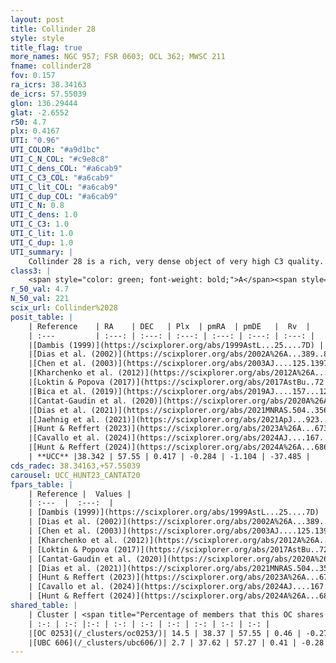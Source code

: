 ```yaml
---
layout: post
title: Collinder 28
style: style
title_flag: true
more_names: NGC 957; FSR 0603; OCL 362; MWSC 211
fname: collinder28
fov: 0.157
ra_icrs: 38.34163
de_icrs: 57.55039
glon: 136.29444
glat: -2.6552
r50: 4.7
plx: 0.4167
UTI: "0.96"
UTI_COLOR: "#a9d1bc"
UTI_C_N_COL: "#c9e8c8"
UTI_C_dens_COL: "#a6cab9"
UTI_C_C3_COL: "#a6cab9"
UTI_C_lit_COL: "#a6cab9"
UTI_C_dup_COL: "#a6cab9"
UTI_C_N: 0.8
UTI_C_dens: 1.0
UTI_C_C3: 1.0
UTI_C_lit: 1.0
UTI_C_dup: 1.0
UTI_summary: |
    Collinder 28 is a rich, very dense object of very high C3 quality. It is very well-studied in the literature. This object shares a small percentage of members with 2 later reported entries.
class3: |
    <span style="color: green; font-weight: bold;">A</span><span style="color: green; font-weight: bold;">A</span>
r_50_val: 4.7
N_50_val: 221
scix_url: Collinder%2028
posit_table: |
    | Reference    | RA    | DEC   | Plx  | pmRA  | pmDE   |  Rv  |
    | :---         | :---: | :---: | :---: | :---: | :---: | :---: |
    |[Dambis (1999)](https://scixplorer.org/abs/1999AstL...25....7D) | 38.337 | 57.56 | -- | -- | -- | -- |
    |[Dias et al. (2002)](https://scixplorer.org/abs/2002A%26A...389..871D) | 38.337 | 57.56 | -- | -1.33 | -0.14 | -34.34 |
    |[Chen et al. (2003)](https://scixplorer.org/abs/2003AJ....125.1397C) | 38.391 | 57.597 | -- | 1.11 | 0.28 | -36.0 |
    |[Kharchenko et al. (2012)](https://scixplorer.org/abs/2012A%26A...543A.156K) | 38.377 | 57.573 | -- | -1.01 | 1.39 | -- |
    |[Loktin & Popova (2017)](https://scixplorer.org/abs/2017AstBu..72..257L) | 38.34 | 57.561 | -- | -0.189 | 0.12 | -40.9 |
    |[Bica et al. (2019)](https://scixplorer.org/abs/2019AJ....157...12B) | 38.355 | 57.551 | -- | -- | -- | -- |
    |[Cantat-Gaudin et al. (2020)](https://scixplorer.org/abs/2020A%26A...640A...1C) | 38.343 | 57.553 | 0.405 | -0.252 | -1.073 | -- |
    |[Dias et al. (2021)](https://scixplorer.org/abs/2021MNRAS.504..356D) | 38.36 | 57.552 | 0.405 | -0.254 | -1.069 | -- |
    |[Jaehnig et al. (2021)](https://scixplorer.org/abs/2021ApJ...923..129J) | 38.332 | 57.554 | 0.434 | -0.248 | -1.054 | -- |
    |[Hunt & Reffert (2023)](https://scixplorer.org/abs/2023A%26A...673A.114H) | 38.362 | 57.557 | 0.419 | -0.268 | -1.108 | -37.47 |
    |[Cavallo et al. (2024)](https://scixplorer.org/abs/2024AJ....167...12C) | 38.539 | 57.58 | 0.42 | -- | -- | -- |
    |[Hunt & Reffert (2024)](https://scixplorer.org/abs/2024A%26A...686A..42H) | 38.362 | 57.557 | 0.419 | -0.268 | -1.108 | -37.47 |
    | **UCC** |38.342 | 57.55 | 0.417 | -0.284 | -1.104 | -37.485 | 
cds_radec: 38.34163,+57.55039
carousel: UCC_HUNT23_CANTAT20
fpars_table: |
    | Reference |  Values |
    | :---  |  :---:  |
    | [Dambis (1999)](https://scixplorer.org/abs/1999AstL...25....7D) | `E_B-V_=0.782, DM0=11.18, log_age_=7.1` |
    | [Dias et al. (2002)](https://scixplorer.org/abs/2002A%26A...389..871D) | `E(B-V)=0.71, Dist=2200.0, Age=7.0` |
    | [Chen et al. (2003)](https://scixplorer.org/abs/2003AJ....125.1397C) | `HDis=1815, Age=0.01` |
    | [Kharchenko et al. (2012)](https://scixplorer.org/abs/2012A%26A...543A.156K) | `e_bv=0.631, distance=1900, log_age=7.25` |
    | [Loktin & Popova (2017)](https://scixplorer.org/abs/2017AstBu..72..257L) | `E(B-V)=0.835, Dmod=11.336, logt=7.042` |
    | [Cantat-Gaudin et al. (2020)](https://scixplorer.org/abs/2020A%26A...640A...1C) | `AVNN=1.98, DMNN=12.09, AgeNN=7.62` |
    | [Dias et al. (2021)](https://scixplorer.org/abs/2021MNRAS.504..356D) | `Av=2.229, Dist=2070, logage=7.39, [Fe/H]=-0.046` |
    | [Hunt & Reffert (2023)](https://scixplorer.org/abs/2023A%26A...673A.114H) | `AV50=2.216, diffAV50=1.004, MOD50=11.752, logAge50=7.305` |
    | [Cavallo et al. (2024)](https://scixplorer.org/abs/2024AJ....167...12C) | `AV50=2.23, dMod50=12.12, logAge50=7.18, [Fe/H]50=0.38` |
    | [Hunt & Reffert (2024)](https://scixplorer.org/abs/2024A%26A...686A..42H) | `MassJ=1992.28` |
shared_table: |
    | Cluster | <span title="Percentage of members that this OC shares with the ones listed">%</span>   | RA   | DEC   | Plx   | pmRA  | pmDE  | Rv | UTI |
    | :-: | :-: |:-: | :-: | :-: | :-: | :-: | :-: | :-: |
    |[OC 0253](/_clusters/oc0253/)| 14.5 | 38.37 | 57.55 | 0.46 | -0.27 | -1.12 | -- |0.02 |
    |[UBC 606](/_clusters/ubc606/)| 2.7 | 37.62 | 57.27 | 0.41 | -0.28 | -1.13 | -- |0.09 |
---
```

